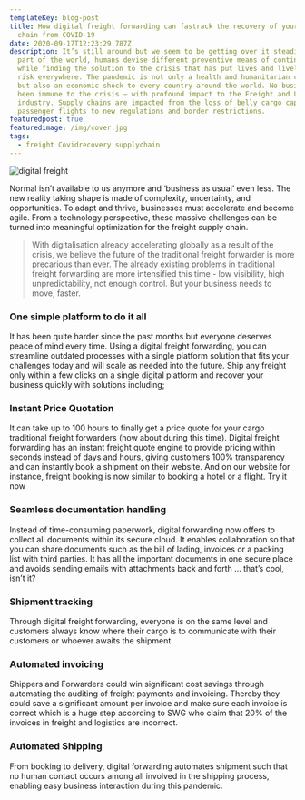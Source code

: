 ```yaml
---
templateKey: blog-post
title: How digital freight forwarding can fastrack the recovery of your supply
  chain from COVID-19
date: 2020-09-17T12:23:29.787Z
description: It’s still around but we seem to be getting over it steadily. Every
  part of the world, humans devise different preventive means of continuing life
  while finding the solution to the crisis that has put lives and livelihoods at
  risk everywhere. The pandemic is not only a health and humanitarian crisis,
  but also an economic shock to every country around the world. No business has
  been immune to the crisis – with profound impact to the Freight and Logistics
  industry. Supply chains are impacted from the loss of belly cargo capacity on
  passenger flights to new regulations and border restrictions.
featuredpost: true
featuredimage: /img/cover.jpg
tags:
  - freight Covidrecovery supplychain
---
```

![digital freight](/img/cover.jpg)



<!--StartFragment-->

Normal isn’t available to us anymore and ‘business as usual’ even less. The new reality taking shape is made of complexity, uncertainty, and opportunities. To adapt and thrive, businesses must accelerate and become agile. From a technology perspective, these massive challenges can be turned into meaningful optimization for the freight supply chain.

> With digitalisation already accelerating globally as a result of the crisis, we believe the future of the traditional freight forwarder is more precarious than ever. The already existing problems in traditional freight forwarding are more intensified this time - low visibility, high unpredictability, not enough control. But your business needs to move, faster.

### One simple platform to do it all

It has been quite harder since the past months but everyone deserves peace of mind every time. Using a digital freight forwarding, you can streamline outdated processes with a single platform solution that fits your challenges today and will scale as needed into the future. Ship any freight only within a few clicks on a single digital platform and recover your business quickly with solutions including;

### Instant Price Quotation

It can take up to 100 hours to finally get a price quote for your cargo traditional freight forwarders (how about during this time). Digital freight forwarding has an instant freight quote engine to provide pricing within seconds instead of days and hours, giving customers 100% transparency and can instantly book a shipment on their website. And on our website for instance, freight booking is now similar to booking a hotel or a flight. Try it now

### Seamless documentation handling

Instead of time-consuming paperwork, digital forwarding now offers to collect all documents within its secure cloud. It enables collaboration so that you can share documents such as the bill of lading, invoices or a packing list with third parties. It has all the important documents in one secure place and avoids sending emails with attachments back and forth … that’s cool, isn’t it?

### Shipment tracking

Through digital freight forwarding, everyone is on the same level and customers always know where their cargo is to communicate with their customers or whoever awaits the shipment.

### Automated invoicing

Shippers and Forwarders could win significant cost savings through automating the auditing of freight payments and invoicing. Thereby they could save a significant amount per invoice and make sure each invoice is correct which is a huge step according to SWG who claim that 20% of the invoices in freight and logistics are incorrect.

### Automated Shipping

From booking to delivery, digital forwarding automates shipment such that no human contact occurs among all involved in the shipping process, enabling easy business interaction during this pandemic.

<!--EndFragment-->